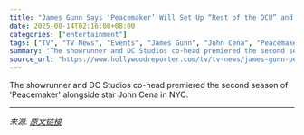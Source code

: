 ```yaml
---
title: "James Gunn Says ‘Peacemaker’ Will Set Up “Rest of the DCU” and Teases When Next Story in His “Superman Saga” Will Begin Production"
date: 2025-08-14T02:16:08+08:00
categories: ["entertainment"]
tags: ["TV", "TV News", "Events", "James Gunn", "John Cena", "Peacemaker", "superman"]
summary: "The showrunner and DC Studios co-head premiered the second season of 'Peacemaker' alongside star John Cena in NYC."
source_url: "https://www.hollywoodreporter.com/tv/tv-news/james-gunn-peacemaker-dcu-superman-saga-production-1236344333/"
---
```


The showrunner and DC Studios co-head premiered the second season of 'Peacemaker' alongside star John Cena in NYC.

---

*来源: [原文链接](https://www.hollywoodreporter.com/tv/tv-news/james-gunn-peacemaker-dcu-superman-saga-production-1236344333/)*
